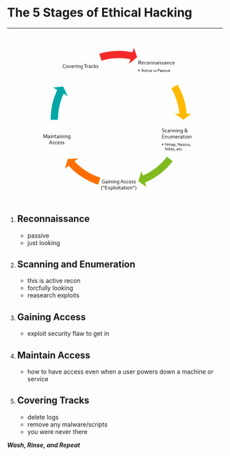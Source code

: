 # **The 5 Stages of Ethical Hacking**
---
![image](stages.png)

1. ## **Reconnaissance**
    - passive
    - just looking
1. ## **Scanning and Enumeration**
    - this is active recon
    - forcfully looking
    - reasearch exploits
1. ## **Gaining Access**
    - exploit security flaw to get in
1. ## **Maintain Access**
    - how to have access even when a user powers down a machine or service
1. ## **Covering Tracks**
    - delete logs
    - remove any malware/scripts
    - you were never there

***Wash, Rinse, and Repeat***